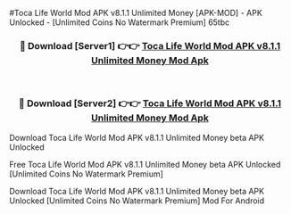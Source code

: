 #Toca Life World Mod APK v8.1.1 Unlimited Money [APK-MOD] - APK Unlocked - [Unlimited Coins No Watermark Premium] 65tbc



<div align="center">

<h3>🔴 Download [Server1] 👉👉 <a href="https://momento.my/?title=Toca_Life_World_Mod_APK_v8.1.1_Unlimited_Money">Toca Life World Mod APK v8.1.1 Unlimited Money Mod Apk</a></h3><br>

<h3>🔴 Download [Server2] 👉👉 <a href="https://momento.my/?title=Toca_Life_World_Mod_APK_v8.1.1_Unlimited_Money">Toca Life World Mod APK v8.1.1 Unlimited Money Mod Apk</a></h3>
</div>



Download Toca Life World Mod APK v8.1.1 Unlimited Money beta APK Unlocked

Free Toca Life World Mod APK v8.1.1 Unlimited Money beta APK Unlocked [Unlimited Coins No Watermark Premium]

Download Toca Life World Mod APK v8.1.1 Unlimited Money beta APK Unlocked [Unlimited Coins No Watermark Premium] Mod For Android
